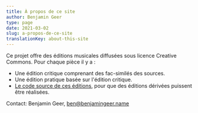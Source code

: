 ```yaml
---
title: À propos de ce site
author: Benjamin Geer
type: page
date: 2021-03-02
slug: a-propos-de-ce-site
translationKey: about-this-site
---
```


Ce projet offre des éditions musicales diffusées sous licence
Creative Commons. Pour chaque pièce il y a :

- Une édition critique comprenant des fac-similés des sources.
- Une édition pratique basée sur l'édition critique.
- [Le code source de ces éditions](https://github.com/benjamingeer/Tondauer/), pour que des
  éditions dérivées puissent être réalisées.

Contact: Benjamin Geer, [ben@benjamingeer.name](mailto:ben@benjamingeer.name)
